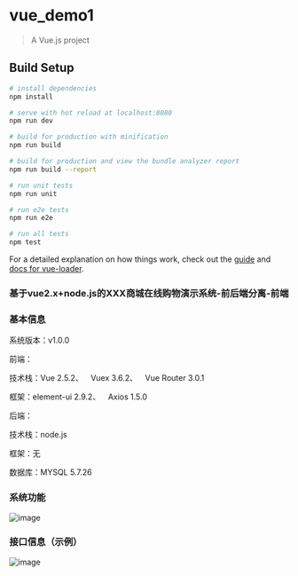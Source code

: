 # vue_demo1

> A Vue.js project

## Build Setup

``` bash
# install dependencies
npm install

# serve with hot reload at localhost:8080
npm run dev

# build for production with minification
npm run build

# build for production and view the bundle analyzer report
npm run build --report

# run unit tests
npm run unit

# run e2e tests
npm run e2e

# run all tests
npm test
```

For a detailed explanation on how things work, check out the [guide](http://vuejs-templates.github.io/webpack/) and [docs for vue-loader](http://vuejs.github.io/vue-loader).

### 基于vue2.x+node.js的XXX商城在线购物演示系统-前后端分离-前端
### 基本信息
系统版本：v1.0.0

前端：

技术栈：Vue 2.5.2、 Vuex 3.6.2、 Vue Router 3.0.1

框架：element-ui 2.9.2、 Axios 1.5.0

后端：

技术栈：node.js

框架：无

数据库：MYSQL 5.7.26
### 系统功能
![image](https://github.com/heting791/mall-front-vue/assets/83156177/44ffe6ca-042b-4e30-aa62-2cb4e21b3154)

### 接口信息（示例）
![image](https://github.com/heting791/mall-front-vue/assets/83156177/1d828de2-78de-4b37-860f-2c45d2a62a37)
